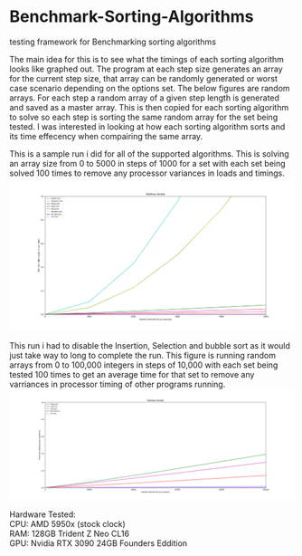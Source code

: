 # Benchmark-Sorting-Algorithms
testing framework for Benchmarking sorting algorithms

The main idea for this is to see what the timings of each sorting algorithm looks like graphed out. The program at each step size generates an array for the current step size, that array can be randomly generated or worst case scenario depending on the options set. The below figures are random arrays. For each step a random array of a given step length is generated and saved as a master array. This is then copied for each sorting algorithm to solve so each step is sorting the same random array for the set being tested. I was interested in looking at how each sorting algorithm sorts and its time effecency when compairing the same array.

This is a sample run i did for all of the supported algorithms. This is solving an array size from 0 to 5000 in steps of 1000 for a set with each set being solved 100 times to remove any processor variances in loads and timings. 
![Figure 1](Figure_1.png)

This run i had to disable the Insertion, Selection and bubble sort as it would just take way to long to complete the run. This figure is running random arrays from 0 to 100,000 integers in steps of 10,000 with each set being tested 100 times to get an average time for that set to remove any varriances in processor timing of other programs running.
![Figure 2](Figure_2.png)


Hardware Tested:  
CPU: AMD 5950x (stock clock)  
RAM: 128GB Trident Z Neo CL16  
GPU: Nvidia RTX 3090 24GB Founders Eddition  
